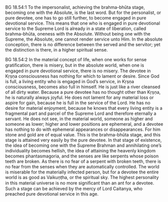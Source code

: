 BG 18.54:1	To the impersonalist, achieving the brahma-bhūta stage, becoming one with the Absolute, is the last word. But for the personalist, or pure devotee, one has to go still further, to become engaged in pure devotional service. This means that one who is engaged in pure devotional service to the Supreme Lord is already in a state of liberation, called brahma-bhūta, oneness with the Absolute. Without being one with the Supreme, the Absolute, one cannot render service unto Him. In the absolute conception, there is no difference between the served and the servitor; yet the distinction is there, in a higher spiritual sense.

BG 18.54:2	In the material concept of life, when one works for sense gratiﬁcation, there is misery, but in the absolute world, when one is engaged in pure devotional service, there is no misery. The devotee in Kṛṣṇa consciousness has nothing for which to lament or desire. Since God is full, a living entity who is engaged in God’s service, in Kṛṣṇa consciousness, becomes also full in himself. He is just like a river cleansed of all dirty water. Because a pure devotee has no thought other than Kṛṣṇa, he is naturally always joyful. He does not lament for any material loss or aspire for gain, because he is full in the service of the Lord. He has no desire for material enjoyment, because he knows that every living entity is a fragmental part and parcel of the Supreme Lord and therefore eternally a servant. He does not see, in the material world, someone as higher and someone as lower; higher and lower positions are ephemeral, and a devotee has nothing to do with ephemeral appearances or disappearances. For him stone and gold are of equal value. This is the brahma-bhūta stage, and this stage is attained very easily by the pure devotee. In that stage of existence, the idea of becoming one with the Supreme Brahman and annihilating one’s individuality becomes hellish, the idea of attaining the heavenly kingdom becomes phantasmagoria, and the senses are like serpents whose poison teeth are broken. As there is no fear of a serpent with broken teeth, there is no fear from the senses when they are automatically controlled. The world is miserable for the materially infected person, but for a devotee the entire world is as good as Vaikuṇṭha, or the spiritual sky. The highest personality in this material universe is no more signiﬁcant than an ant for a devotee. Such a stage can be achieved by the mercy of Lord Caitanya, who preached pure devotional service in this age.